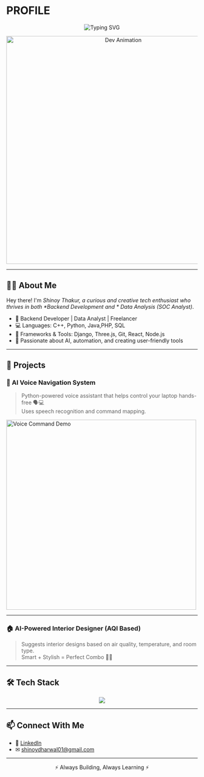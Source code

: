 # PROFILE
<!-- Typing SVG -->
<p align="center">
  <img src="https://readme-typing-svg.herokuapp.com?font=Fira+Code&size=24&pause=1000&color=00C4FF&vCenter=true&width=600&lines=Hi%2C+I'm+Shinoy+Thakur!;Frontend+Developer+%7C+SOC+Analyst+%7C+Freelancer;Welcome+to+my+GitHub+profile!" alt="Typing SVG" />
</p>

<!-- Animated Banner -->
<p align="center">
  <img src="https://media.giphy.com/media/qgQUggAC3Pfv687qPC/giphy.gif" width="600" alt="Dev Animation" />
</p>

---

## 👨‍💻 About Me

Hey there! I'm *Shinoy Thakur, a curious and creative tech enthusiast who thrives in both **Backend Development* and * Data Analysis (SOC Analyst)*.

- 🎯 Backend Developer | Data Analyst | Freelancer
- 💻 Languages: C++, Python, Java,PHP, SQL
- 🧰 Frameworks & Tools: Django, Three.js, Git, React, Node.js
- 🧠 Passionate about AI, automation, and creating user-friendly tools

---

## 🚀 Projects

### 🧠 AI Voice Navigation System  
> Python-powered voice assistant that helps control your laptop hands-free 🗣💻  
> Uses speech recognition and command mapping.

<img src="https://media.giphy.com/media/f3iwJFOVOwuy7K6FFw/giphy.gif" width="500" alt="Voice Command Demo" />

---

### 🏠 AI-Powered Interior Designer (AQI Based)  
> Suggests interior designs based on air quality, temperature, and room type.  
> Smart + Stylish = Perfect Combo 🎨🧠

---



## 🛠 Tech Stack

<p align="center">
  <img src="https://skillicons.dev/icons?i=html,css,js,react,threejs,python,django,cpp,git,linux,mysql" />
</p>

---



## 📫 Connect With Me

- 💼 [LinkedIn](www.linkedin.com/in/shinoy-thakur-664b92249)
- ✉ shinoydharwal01@gmail.com

---

<!-- Optional: Snake animation -->
<!--
![snake gif](https://github.com/KumarKishan/KumarKishan/blob/output/github-contribution-grid-snake.svg)
-->

<p align="center">⚡ Always Building, Always Learning ⚡</p>
